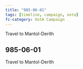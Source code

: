 ```yaml
---
title: "985-06-01"
tags: [timeline, campaign, oota]
fc-category: OotA Campaign
---
```

<span class='ob-timelines'
	data-date='985-06-01-00'
	data-title='Campaign: NAGA Adventures'
	data-class='orange'> Travel to Mantol-Derith </span>
## 985-06-01
Travel to Mantol-Derith
